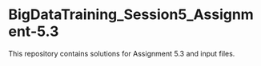 # BigDataTraining_Session5_Assignment-5.3
This repository contains solutions for Assignment 5.3 and input files.
